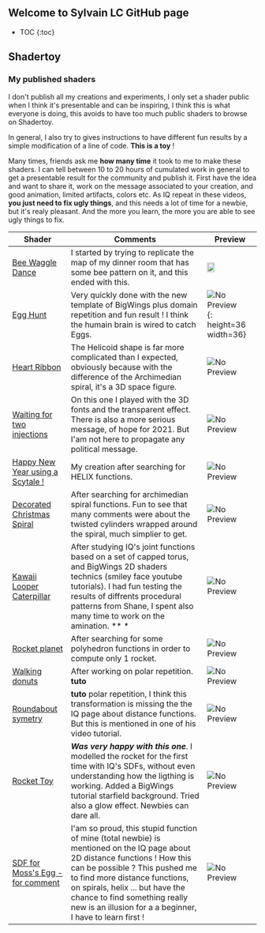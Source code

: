 ## Welcome to Sylvain LC GitHub page

* TOC
{:toc}

## Shadertoy
### My published shaders

I don't publish all my creations and experiments, I only set a shader public when I think it's presentable and can be inspiring, I think this is what everyone is doing, this avoids to have too much public shaders to browse on Shadertoy. 

In general, I also try to gives instructions to have different fun results by a simple modification of a line of code. **This is a toy** ! 

Many times, friends ask me **how many time** it took to me to make these shaders.
I can tell between 10 to 20 hours of cumulated work in general to get a presentable result for the community and publish it. 
First have the idea and want to share it, work on the message associated to your creation, and good animation, limited artifacts, colors etc. 
As IQ repeat in these videos, **you just need to fix ugly things**, and this needs a lot of time for a newbie, but it's realy pleasant. And the more you learn, the more you are able to see ugly things to fix.

| Shader | Comments | Preview |
| -------- | -------- | -------- |
| [Bee Waggle Dance](https://www.shadertoy.com/view/ssX3W2) | I started by trying to replicate the map of my dinner room that has some bee pattern on it, and this ended with this. | <img src="https://www.shadertoy.com/media/shaders/ssX3W2.jpg" width="40%"> |
| [Egg Hunt](https://www.shadertoy.com/view/ttyfDV) | Very quickly done with the new template of BigWings plus domain repetition and fun result ! I think the humain brain is wired to catch Eggs. | ![No Preview](https://www.shadertoy.com/media/shaders/ttyfDV.jpg){: height=36 width=36} |
| [Heart Ribbon](https://www.shadertoy.com/view/wtdBzl) | The Helicoid shape is far more complicated than I expected, obviously because with the difference of the Archimedian spiral, it's a 3D space figure. | ![No Preview](https://www.shadertoy.com/media/shaders/wtdBzl.jpg) |
| [Waiting for two injections](https://www.shadertoy.com/view/3tGcDR) | On this one I played with the 3D fonts and the transparent effect. There is also a more serious message, of hope for 2021. But I'am not here to propagate any political message. | ![No Preview](https://www.shadertoy.com/media/shaders/3tGcDR.jpg) |
|[Happy New Year using a Scytale !](https://www.shadertoy.com/view/3tdczX)| My creation after searching for HELIX functions. | ![No Preview](https://www.shadertoy.com/media/shaders/3tdczX.jpg) |
|[Decorated Christmas Spiral](https://www.shadertoy.com/view/3dVfDc)| After searching for archimedian spiral functions. Fun to see that many comments were about the twisted cylinders wrapped around the spiral, much simplier to get. | ![No Preview](https://www.shadertoy.com/media/shaders/3dVfDc.jpg) |
|[Kawaii Looper Caterpillar](https://www.shadertoy.com/view/WdcfDs)| After studying IQ's joint functions based on a set of capped torus, and BigWings 2D shaders technics (smiley face youtube tutorials). I had fun testing the results of diffrents procedural patterns from Shane, I spent also many time to work on the amination. ** * |![No Preview](https://www.shadertoy.com/media/shaders/WdcfDs.jpg)|
|[Rocket planet](https://www.shadertoy.com/view/wdVyDR) | After searching for some polyhedron functions in order to compute only 1 rocket. |![No Preview](https://www.shadertoy.com/media/shaders/wdVyDR.jpg)|
|[Walking donuts](https://www.shadertoy.com/view/tscfzs)  | After working on polar repetition. **tuto**|![No Preview](https://www.shadertoy.com/media/shaders/tscfzs.jpg)|
|[Roundabout symetry](https://www.shadertoy.com/view/ts3yzB)  |**tuto** polar repetition, I think this transformation is missing the the IQ page about distance functions. But this is mentioned in one of his video tutorial. |![No Preview](https://www.shadertoy.com/media/shaders/ts3yzB.jpg)|
|[Rocket Toy](https://www.shadertoy.com/view/3dSBRG)|***Was very happy with this one***. I modelled the rocket for the first time with IQ's SDFs, without even understanding how the ligthing is working. Added a BigWings tutorial starfield background. Tried also a glow effect. Newbies can dare all. |![No Preview](https://www.shadertoy.com/media/shaders/3dSBRG.jpg)|
|[SDF for Moss's Egg - for comment](https://www.shadertoy.com/view/wsBBR3) |I'am so proud, this stupid function of mine (total newbie) is mentioned on the IQ page about 2D distance functions ! How this can be possible ? This pushed me to find more distance functions, on spirals, helix ... but have the chance to find something really new is an illusion for a a beginner, I have to learn first ! |![No Preview](https://www.shadertoy.com/media/shaders/wsBBR3.jpg)|



